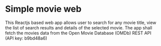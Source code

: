 # Simple movie web

This Reactjs based web app allows user to search for any movie title, view the list of search results and details of the selected movie. The app shall fetch the movies data from the Open Movie Database (OMDb) REST API (API key: b9bd48a6)
